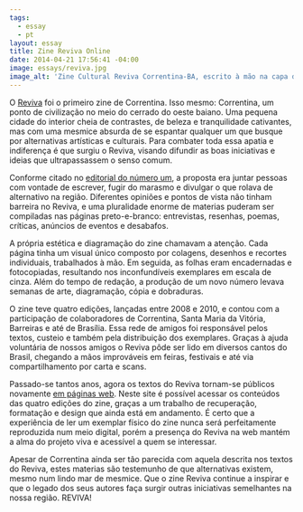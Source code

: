 ```yaml
---
tags:
  - essay
  - pt
layout: essay
title: Zine Reviva Online
date: 2014-04-21 17:56:41 -04:00
image: essays/reviva.jpg
image_alt: 'Zine Cultural Reviva Correntina-BA, escrito à mão na capa do zine'
---
```


O [Reviva](https://reviva.radicaos.com) foi o primeiro zine de Correntina. Isso
mesmo: Correntina, um ponto de civilização no meio do cerrado do oeste baiano.
Uma pequena cidade do interior cheia de contrastes, de beleza e tranquilidade
cativantes, mas com uma mesmice absurda de se espantar qualquer um que busque
por alternativas artísticas e culturais. Para combater toda essa apatia e
indiferença é que surgiu o Reviva, visando difundir as boas iniciativas e ideias
que ultrapassassem o senso comum.

Conforme citado no [editorial do número um](https://reviva.radicaos.com/1/editorial),
a proposta era juntar pessoas com vontade de escrever, fugir do marasmo e
divulgar o que rolava de alternativo na região. Diferentes opiniões e pontos de
vista não tinham barreira no Reviva, e uma pluralidade enorme de materias
puderam ser compiladas nas páginas preto-e-branco: entrevistas, resenhas,
poemas, críticas, anúncios de eventos e desabafos.

A própria estética e diagramação do zine chamavam a atenção. Cada página tinha
um visual único composto por colagens, desenhos e recortes individuais,
trabalhados à mão. Em seguida, as folhas eram encadernadas e fotocopiadas,
resultando nos inconfundíveis exemplares em escala de cinza. Além do tempo de
redação, a produção de um novo número levava semanas de arte, diagramação, cópia
e dobraduras.

O zine teve quatro edições, lançadas entre 2008 e 2010, e contou com a
participação de colaboradores de Correntina, Santa Maria da Vitória, Barreiras e
até de Brasília. Essa rede de amigos foi responsável pelos textos, custeio e
também pela distribuição dos exemplares. Graças à ajuda voluntária de nossos
amigos o Reviva pôde ser lido em diversos cantos do Brasil, chegando a mãos
improváveis em feiras, festivais e até via compartilhamento por carta e scans.

Passado-se tantos anos, agora os textos do Reviva tornam-se públicos novamente
[em páginas web](https://reviva.radicaos.com). Neste site é possível acessar os
conteúdos das quatro edições do zine, graças a um trabalho de recuperação,
formatação e design que ainda está em andamento. É certo que a experiência de
ler um exemplar físico do zine nunca será perfeitamente reproduzida num meio
digital, porém a presença do Reviva na web mantém a alma do projeto viva e
acessível a quem se interessar.

Apesar de Correntina ainda ser tão parecida com aquela descrita nos textos do
Reviva, estes materias são testemunho de que alternativas existem, mesmo num
lindo mar de mesmice. Que o zine Reviva continue a inspirar e que o legado dos
seus autores faça surgir outras iniciativas semelhantes na nossa região. REVIVA!

